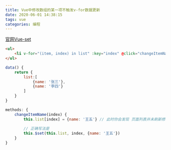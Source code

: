 ```yaml
---
title: Vue中修改数组的某一项不触发v-for数据更新
date: 2020-06-01 14:38:15
tags: vue
categories: 编程
---
```

<!-- more -->

[官网Vue-set](https://cn.vuejs.org/v2/api/#Vue-set)

```html
<ul>
    <li v-for="(item, index) in list" :key="index" @click="changeItemName(index)" >{{item.name}}</li>
</ul>
```

```js
data() {
    return {
        list:[
            {name: '张三'},
            {name: '李四'}
        ]
    }
}

methods: {
    changeItemName(index) {
        this.list[index] = {name: '王五'} // 此时你会发现 页面列表并未刷新修改数据
        
        // 正确写法是
        this.$set(this.list, index, {name: '王五'})
    }
}
```

